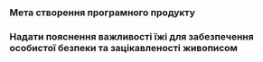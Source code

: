 ### Мета створення програмного продукту

### Надати пояснення важливості їжі для забезпечення особистої безпеки та зацікавленості живописом
